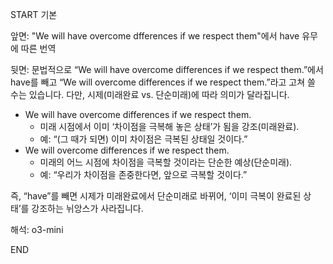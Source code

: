 START
기본

앞면:
"We will have overcome dfferences if we respect them"에서 have 유무에 따른 번역

뒷면:
문법적으로 “We will have overcome differences if we respect them.”에서 have를 빼고 “We will overcome differences if we respect them.”라고 고쳐 쓸 수는 있습니다. 
다만, 시제(미래완료 vs. 단순미래)에 따라 의미가 달라집니다.

- We will have overcome differences if we respect them.
	- 미래 시점에서 이미 ‘차이점을 극복해 놓은 상태’가 됨을 강조(미래완료).
	- 예: “(그 때가 되면) 이미 차이점은 극복된 상태일 것이다.”
- We will overcome differences if we respect them.
	- 미래의 어느 시점에 차이점을 극복할 것이라는 단순한 예상(단순미래).
	- 예: “우리가 차이점을 존중한다면, 앞으로 극복할 것이다.”

즉, “have”를 빼면 시제가 미래완료에서 단순미래로 바뀌어, ‘이미 극복이 완료된 상태’를 강조하는 뉘앙스가 사라집니다.


해석:
o3-mini
<!--ID: 1740735147440-->
END